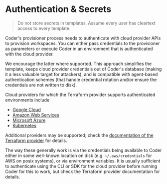 # Authentication & Secrets

<blockquote class="danger">
  <p>
  Do not store secrets in templates. Assume every user has cleartext access
  to every template.
  </p>
</blockquote>

Coder's provisioner process needs to authenticate with cloud provider APIs to provision
workspaces. You can either pass credentials to the provisioner as parameters or execute Coder
in an environment that is authenticated with the cloud provider.

We encourage the latter where supported. This approach simplifies the template, keeps cloud
provider credentials out of Coder's database (making it a less valuable target for attackers),
and is compatible with agent-based authentication schemes (that handle credential rotation
and/or ensure the credentials are not written to disk).

Cloud providers for which the Terraform provider supports authenticated environments include

- [Google Cloud](https://registry.terraform.io/providers/hashicorp/google/latest/docs)
- [Amazon Web Services](https://registry.terraform.io/providers/hashicorp/aws/latest/docs)
- [Microsoft Azure](https://registry.terraform.io/providers/hashicorp/azurerm/latest/docs)
- [Kubernetes](https://registry.terraform.io/providers/hashicorp/kubernetes/latest/docs)

Additional providers may be supported; check the
[documentation of the Terraform provider](https://registry.terraform.io/browse/providers) for
details.

The way these generally work is via the credentials being available to Coder either in some
well-known location on disk (e.g. `~/.aws/credentials` for AWS on posix systems), or via
environment variables. It is usually sufficient to authenticate using the CLI or SDK for the
cloud provider before running Coder for this to work, but check the Terraform provider
documentation for details.
